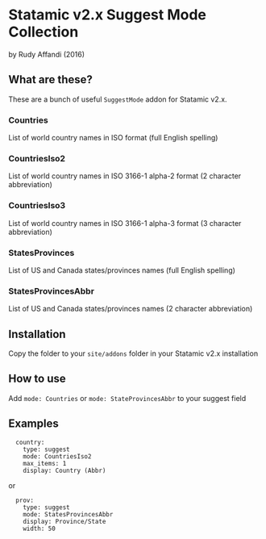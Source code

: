 # Statamic v2.x Suggest Mode Collection
by Rudy Affandi (2016)

## What are these?
These are a bunch of useful `SuggestMode` addon for Statamic v2.x. 

### Countries
List of world country names in ISO format (full English spelling)

### CountriesIso2
List of world country names in ISO 3166-1 alpha-2 format (2 character abbreviation)

### CountriesIso3
List of world country names in ISO 3166-1 alpha-3 format (3 character abbreviation)

### StatesProvinces
List of US and Canada states/provinces names (full English spelling)

### StatesProvincesAbbr
List of US and Canada states/provinces names (2 character abbreviation)

## Installation
Copy the folder to your `site/addons` folder in your Statamic v2.x installation

## How to use
Add `mode: Countries` or `mode: StateProvincesAbbr` to your suggest field 

## Examples
```
  country:
    type: suggest
    mode: CountriesIso2
    max_items: 1
    display: Country (Abbr)
```
or
```
  prov:
    type: suggest
    mode: StatesProvincesAbbr
    display: Province/State
    width: 50
```
